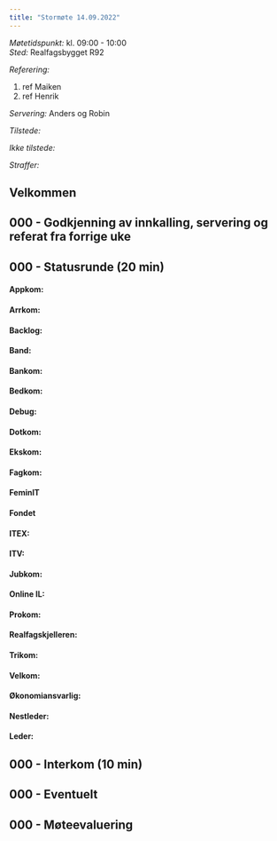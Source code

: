 ```yaml
---
title: "Stormøte 14.09.2022"
---
```


*Møtetidspunkt:* kl. 09:00 - 10:00  
*Sted:* Realfagsbygget R92

*Referering:*  
1. ref Maiken    
2. ref Henrik  

*Servering:* Anders og Robin

*Tilstede:* 

*Ikke tilstede:*

*Straffer:*  

## Velkommen  

## 000 - Godkjenning av innkalling, servering og referat fra forrige uke

## 000 - Statusrunde (20 min)  

#### Appkom:  

#### Arrkom:  

#### Backlog:

#### Band:

#### Bankom: 

#### Bedkom:  

#### Debug: 

#### Dotkom:  

#### Ekskom:  

#### Fagkom: 

#### FeminIT

#### Fondet

#### ITEX: 

#### ITV: 

#### Jubkom:    

#### Online IL: 

#### Prokom:  

#### Realfagskjelleren:  

#### Trikom:  

#### Velkom:  

#### Økonomiansvarlig: 

#### Nestleder:  

#### Leder:  

## 000 - Interkom (10 min)  

## 000 - Eventuelt  
    
## 000 - Møteevaluering